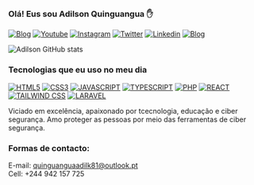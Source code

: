 
### Olá! Eus sou Adilson Quinguangua ✋

[![Blog](https://img.shields.io/badge/Blogger-FF5722?style=for-the-badge&logo=blogger&logoColor=white)](https://adilsonq.com)
[![Youtube](https://img.shields.io/badge/YouTube-FF0000?style=for-the-badge&logo=youtube&logoColor=white)](https://youtube.com/c/adquinguangua)
[![Instagram](https://img.shields.io/badge/Instagram-E4405F?style=for-the-badge&logo=instagram&logoColor=white)](https://www.instagram.com/a_a.quing_/)
[![Twitter](https://img.shields.io/badge/Twitter-1DA1F2?style=for-the-badge&logo=twitter&logoColor=white)](https://twitter.com/adilson_q1)
[![Linkedin](https://img.shields.io/badge/LinkedIn-0077B5?style=for-the-badge&logo=linkedin&logoColor=white)](https://www.linkedin.com/in/adilson-a-quinguangua-593083138/)
[![Blog](https://img.shields.io/badge/Facebook-1877F2?style=for-the-badge&logo=facebook&logoColor=white)](https://www.facebook.com/profile.php?id=100082974663463)

![Adilson GitHub stats](https://github-readme-stats.vercel.app/api?username=AdilsonQ&show_icons=true&theme=highcontrast)


### Tecnologias que eu uso no meu dia

[![HTML5](https://img.shields.io/badge/HTML5-E34F26?style=for-the-badge&logo=html5&logoColor=white)]()
[![CSS3](https://img.shields.io/badge/CSS3-1572B6?style=for-the-badge&logo=css3&logoColor=white)]()
[![JAVASCRIPT](https://img.shields.io/badge/JavaScript-F7DF1E?style=for-the-badge&logo=javascript&logoColor=black)]()
[![TYPESCRIPT](https://img.shields.io/badge/TypeScript-007ACC?style=for-the-badge&logo=typescript&logoColor=white)]()
[![PHP](https://img.shields.io/badge/PHP-777BB4?style=for-the-badge&logo=php&logoColor=white)]()
[![REACT](https://img.shields.io/badge/React-20232A?style=for-the-badge&logo=react&logoColor=61DAFB)]()
[![TAILWIND CSS](https://img.shields.io/badge/Tailwind_CSS-38B2AC?style=for-the-badge&logo=tailwind-css&logoColor=white)]()
[![LARAVEL](https://img.shields.io/badge/Laravel-FF2D20?style=for-the-badge&logo=laravel&logoColor=white)]()

Viciado em excelência, apaixonado por tcecnologia, educação  e ciber segurança. Amo proteger as pessoas por meio das ferramentas de ciber segurança.

### Formas de contacto:
E-mail: quinguanguaadilk81@outlook.pt <br/>
Cell: +244 942 157 725
